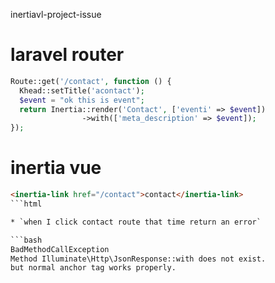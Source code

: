 inertiavl-project-issue

# laravel router

```php
Route::get('/contact', function () {
  Khead::setTitle('acontact');
  $event = "ok this is event";
  return Inertia::render('Contact', ['eventi' => $event])
                ->with(['meta_description' => $event]);
});
```

# inertia vue

```html
<inertia-link href="/contact">contact</inertia-link>
```html

* `when I click contact route that time return an error`

```bash
BadMethodCallException
Method Illuminate\Http\JsonResponse::with does not exist.
but normal anchor tag works properly.
```
